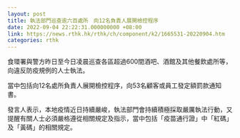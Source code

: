 ```yaml
---
layout: post
title: 執法部門巡查逾六百處所　向12名負責人展開檢控程序
date: 2022-09-04 22:22:31.000000000 +08:00
link: https://news.rthk.hk/rthk/ch/component/k2/1665531-20220904.htm
categories: rthk
---
```


食環署與警方昨日至今日凌晨巡查各區超過600間酒吧、酒館及其他餐飲處所等，向違反防疫規例的人士執法。

當中包括向12名處所負責人展開檢控程序，向53名顧客或員工發定額罰款通知書。

發言人表示，本地疫情近日持續嚴峻，執法部門會持續積極採取嚴厲執法行動，又提醒有關人士必須嚴格遵從相關規定及指示，當中包括「疫苗通行證」中「紅碼」及「黃碼」的相關規定。
